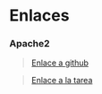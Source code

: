 # Enlaces

### Apache2
> [Enlace a github](https://github.com/Arzeld/PortfolioDAW/blob/main/UD1/Ejercicios/Apache2_ManuelAicart.md)

> [Enlace a la tarea](https://classroom.google.com/c/NjIwOTMzNTMyNTU3/a/NjMzODAwMTI2OTAx/details)
